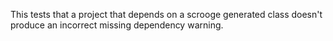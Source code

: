 This tests that a project that depends on a scrooge generated class doesn't
produce an incorrect missing dependency warning.
